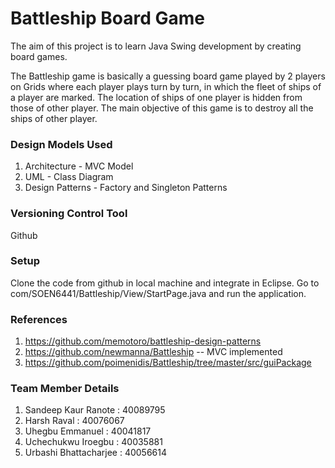 Battleship Board Game
=======================
The aim of this project is to learn Java Swing development by creating board games.

The Battleship game is basically a guessing board game played by 2 players on Grids where each player plays turn by turn, in which the fleet of ships of a player are marked. The location of ships of one player is hidden from those of other player. The main objective of this game is to destroy all the ships of other player.

### Design Models Used

1. Architecture - MVC Model
2. UML - Class Diagram 
3. Design Patterns - Factory and Singleton Patterns

### Versioning Control Tool

Github

### Setup

Clone the code from github in local machine and integrate in Eclipse. Go to com/SOEN6441/Battleship/View/StartPage.java and run the application.

### References

1. https://github.com/memotoro/battleship-design-patterns
2. https://github.com/newmanna/Battleship -- MVC implemented
3. https://github.com/poimenidis/Battleship/tree/master/src/guiPackage

### Team Member Details

1. Sandeep Kaur Ranote : 40089795
2. Harsh Raval : 40076067
3. Uhegbu Emmanuel : 40041817
4. Uchechukwu Iroegbu : 40035881
5. Urbashi Bhattacharjee : 40056614
